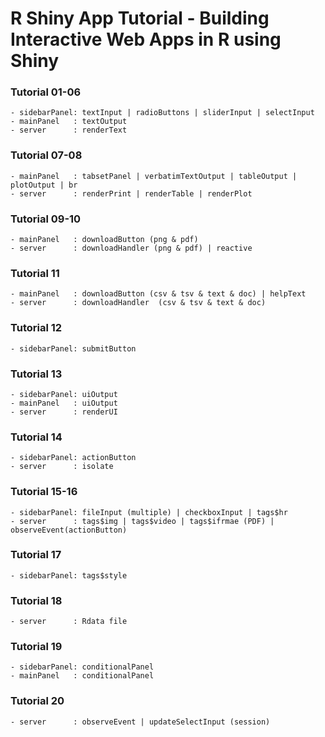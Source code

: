 # R Shiny App Tutorial - Building Interactive Web Apps in R using Shiny

### Tutorial 01-06
	- sidebarPanel: textInput | radioButtons | sliderInput | selectInput
	- mainPanel   : textOutput
	- server      : renderText
### Tutorial 07-08
	- mainPanel   : tabsetPanel | verbatimTextOutput | tableOutput | plotOutput | br
	- server      : renderPrint | renderTable | renderPlot
### Tutorial 09-10
	- mainPanel   : downloadButton (png & pdf)
	- server      : downloadHandler (png & pdf) | reactive
### Tutorial 11
	- mainPanel   : downloadButton (csv & tsv & text & doc) | helpText
	- server      : downloadHandler  (csv & tsv & text & doc)
### Tutorial 12
	- sidebarPanel: submitButton
### Tutorial 13
	- sidebarPanel: uiOutput
	- mainPanel   : uiOutput
	- server      : renderUI
### Tutorial 14
	- sidebarPanel: actionButton
	- server      : isolate
### Tutorial 15-16
	- sidebarPanel: fileInput (multiple) | checkboxInput | tags$hr
	- server      : tags$img | tags$video | tags$ifrmae (PDF) | observeEvent(actionButton)
### Tutorial 17
	- sidebarPanel: tags$style
### Tutorial 18
	- server      : Rdata file
### Tutorial 19
	- sidebarPanel: conditionalPanel
	- mainPanel   : conditionalPanel
### Tutorial 20
	- server      : observeEvent | updateSelectInput (session)
